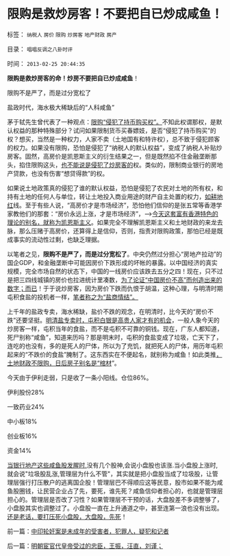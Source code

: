 # 限购是救炒房客！不要把自已炒成咸鱼！

标签： `纳税人` `房价` `限购` `炒房客` `地产财政` `房产` 

目录： `唱唱反调之八卦时评`

时间： `2013-02-25 20:44:35`

**限购是救炒房客的命！炒房不要把自已炒成咸鱼**！

限购不是严了，而是过分宽松了

盐政时代，海水极大稀缺后的“人科咸鱼”

茅于轼先生曾代表了一种观点：[限购“侵犯了持币购买权”。](../../../2011/11/15/茅于轼限购侵犯论不成立，行政限购天经地义.md)不知此权谓那权，是默认权益的那种特殊部分？试问如果限制货币买春嫖妓，是否“侵犯了持币购买”的权？想买，当然是一种权力，人家不卖（土地国有和特许权），总不致于侵犯顾客的权力。如果没有限购，恐怕是侵犯了“纳税人的默认权益”，变成了纳税人补贴炒房客。固然，高房价是凯恩斯主义的衍生结果之一，但是既然掐不住金融垄断那头，掐住限购这头，[也不能说是侵犯了炒房客的](../../../2010/4/20/炒房客们，“冬天来了，春天还会远吗？”.md)权。类似的，限制商业银行的房地产贷款，也没有伤害“想贷得款”的权。

如果说土地政策真的侵犯了谁的默认权益，恐怕是侵犯了农民对土地的所有权，和持有土地的任何人与单位，转让土地投入商业用途的财产自主处置的权力，[如耕地红](../../../2009/1/8/中国粮食安全与耕地红线毫无关系.md)线。至于有些人说，“高房价才是市场经济”，恐怕他们信仰的是张五常等香港学家教他们的那套：“房价永远上涨，才是市场经济”，——>[今天这套富有香港特色的理论的别名，就称为凯恩斯主义](../../../2008/11/28/从房价成本结构看经济危机有多致命.md)。如果完全不理解凯恩斯主义和土地财政的来龙去脉，那么压赌于高房价，还算得上是信仰，否则，指责对限购政策，那怕已经是既成事实的流动性过剩，也缺乏理据。

以笔者之见，**限购不是严了，而是过分宽松了**。中央仍然过分担心“房地产拉动”的国企GDP，和金融垄断中可能因房价下跌形成的坏帐的暴露。以中国经济的真实规模，完全市场自然的状态下，中国的一线房价应该跌去五分之四！现在，只不过是把三四线城镇的房价也拉进统计里凑数，[为了论证“中国房价不高”而创造出来的数字；而已](../../../2012/5/27/三驾马车没有拉动过增长,“唱衰中国”的可能是真相.md)！于于说炒房客，因为房价下跌而仇恨于胡温，这种心理，与明清时期屯积食盐的投机者一样，[笔者称之为“盐商情结”。](../../../2013/2/16/焦大情结，盐商情结，包税人情结.md)

上千年的盐政专卖，海水稀缺，盐价不跌的观念，在明清时，比今天的“房价不跌”还要坚挺。[明清盐专卖时，屯积白银是高贵人家才有的机会](../../../2008/11/3/亡于内需不振！今天仍是明朝吗？.md)，一般人象今天的炒房客一样，屯积当年的食盐，而不是屯积不可靠的铜钱。现在，广东人都知道，死尸别称“咸鱼”，知道来历吗？那是明末时，屯积的食盐变成了垃圾，亡天下了，连吃的也没有，多的是死人的尸体，所以为了充饥，就把死人的尸体，用历年屯积起来的“不跌价的食盐”腌制了。这东西实在不便起名，就别称为咸鱼！如此类推[，土地财政不限购，日后房子别名是“棺材](../../../2013/2/7/“限购”政策用意和最危险的饥渴症.md)”。

今天由于伊利走弱，只是收了一条小阳线。仓位86%。

伊利股份28%

一致药业24%

中小板18%

创业板16%

资金14%

[当银行地产这些咸鱼股发腥时,](../../../2012/11/17/上市公司股价刚性与散户化的边际均衡.md)没有几个股神,会说小盘股也该涨.当小盘股上涨时,就会说"垃圾股乱涨,管理层为什么不管"，其实就是把小盘股当成了垃圾股，让管理层强行打压散户的逃离国企股！管理层巴不得顺应这等民意，股市如果不能为咸鱼股圈钱，让民营企业占了先，要死，谁先死？咸鱼信仰者担心的，也就是管理层担心的。管理层是否改了习性？如果管理层不干预的话，大盘股差不多调整够了，小盘股其实也调整过了。小盘股一直在上升通道之中，甚至连第一浪也没有出现。[还是老话，要打压死小盘股，大盘股，先死](../../../2012/4/24/强盗逻辑正在制造空前的金融危机和经济危机.md)！



前一篇：[中印轮奸案是未成年的受害者，犯罪人，疑犯和记者](../../../2013/2/25/中印轮奸案是未成年的受害者，犯罪人，疑犯和记者.md)

后一篇：[明朝宦官代皇帝受过的忠臣，王振，汪直，刘谨；](../../../2013/2/26/明朝宦官代皇帝受过的忠臣，王振，汪直，刘谨；.md)